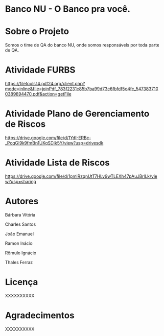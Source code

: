 # Banco NU - O Banco pra você.

# Sobre o Projeto

Somos o time de QA do banco NU, onde somos responsávels por toda parte de QA.

# Atividade FURBS

https://filetools14.pdf24.org/client.php?mode=inline&file=joinPdf_783f2231c85b7ba99d73c6fbfdf5c4fc_5473837100389894470.pdf&action=getFile

# Atividade Plano de Gerenciamento de Riscos

https://drive.google.com/file/d/1YdI-ERBc-_PcqGI9k9fmBn1UKqSDIk5Y/view?usp=drivesdk

# Atividade Lista de Riscos

https://drive.google.com/file/d/1pmlRzqnUtT7HLv9wTLEXh47pAuJBrILk/view?usp=sharing
# Autores

Bárbara Vitória

Charles Santos

João Emanuel

Ramon Inácio

Rômulo Ignácio

Thales Ferraz

# Licença
XXXXXXXXXX

# Agradecimentos
XXXXXXXXXX
